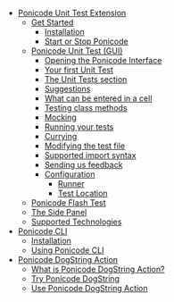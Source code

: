 <!-- docs/_sidebar.md -->

- [<i class="fas fa-chevron-down" style="color:grey"></i> Ponicode Unit Test Extension](ut_extension/)
  - [<i class="fas fa-chevron-down" style="color:grey"></i> Get Started](ut_extension/get_started/)
    - [Installation](ut_extension/get_started/installation.md)
    - [Start or Stop Ponicode](ut_extension/get_started/startStopPonicode.md)
      <!-- - [Create a test manually] -->
  - [<i class="fas fa-chevron-down" style="color:grey"></i> Ponicode Unit Test (GUI)](ut_extension/unit_test/)
      - [Opening the Ponicode Interface](ut_extension/gui_test/open_gui.md)
      - [Your first Unit Test](ut_extension/gui_test/firstUtGUI.md)
      <!-- - [Intro] -->
      - [The Unit Tests section](ut_extension/gui_test/unitTests.md)
      - [Suggestions](ut_extension/gui_test/suggestions.md)
        <!-- - [Adding or removing columns] -->
      <!-- - [The bold symbol] -->
      <!-- - [The coverage indication] -->
      <!-- - [Modify the test description] -->
      - [What can be entered in a cell](ut_extension/gui_test/cell.md)
      - [Testing class methods](ut_extension/gui_test/classMethods.md)
      - [Mocking](ut_extension/gui_test/mocking.md)
      - [Running your tests](ut_extension/gui_test/runningTests.md)
      <!-- - [How suggestions work] -->
      <!-- - [Assertions and matchers] -->
      - [Currying](ut_extension/gui_test/currying.md)
      - [Modifying the test file](ut_extension/gui_test/modifyingTestFile.md)
      - [Supported import syntax](ut_extension/gui_test/importSyntax.md)
      - [Sending us feedback](ut_extension/gui_test/feedback.md)
      <!-- - [Coverage calculation] -->
      - [<i class="fas fa-chevron-down" style="color:grey"></i> Configuration](ut_extension/gui_test/configuration/)
        - [Runner](ut_extension/gui_test/configuration/runner.md)
        - [Test Location](ut_extension/gui_test/configuration/testLocation.md)
  - [<i class="fas fa-chevron-down" style="color:grey"></i> Ponicode Flash Test](ut_extension/flash_test/)
  - [<i class="fas fa-chevron-down" style="color:grey"></i> The Side Panel](ut_extension/side_panel/)
  - [<i class="fas fa-chevron-down" style="color:grey"></i> Supported Technologies](ut_extension/supported_technologies/)
    <!-- - [Languages] -->
    <!-- - [Test Frameworks] -->
    <!-- - [Environments] -->
- [<i class="fas fa-chevron-down" style="color:grey"></i> Ponicode CLI](cli/)
  - [Installation](cli/installation.md)
  - [Using Ponicode CLI](cli/how-to.md)
- [<i class="fas fa-chevron-down" style="color:grey"></i> Ponicode DogString Action](dogstring/)
  - [What is Ponicode DogString Action?](dogstring/what-is-ponicode-dogstring-action.md)
  - [Try Ponicode DogString](dogstring/try-ponicode-dogstring.md)
  - [Use Ponicode DogString Action](dogstring/use-ponicode-dogstring-action.md)